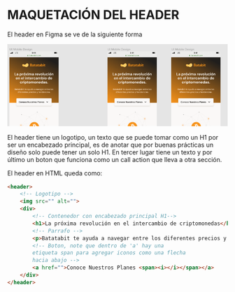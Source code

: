 # MAQUETACIÓN DEL HEADER

El header en Figma se ve de la siguiente forma 

![](../imagenes/img06.png)

El header tiene un logotipo, un texto que se puede tomar como un H1 por ser un encabezado principal, es de anotar que por buenas prácticas un diseño solo puede tener un solo H1. En tercer lugar tiene un texto y por último un boton que funciona como un call action que lleva a otra sección.

El header en HTML queda como:

~~~html
<header>
    <!-- Logotipo -->
    <img src="" alt="">
    <div>
        <!-- Contenedor con encabezado principal H1-->
        <h1>La próxima revolución en el intercambio de criptomonedas</h1>
        <!-- Parrafo -->
        <p>Batatabit te ayuda a navegar entre los diferentes precios y tendencias</p>
        <!-- Boton, note que dentro de 'a' hay una 
        etiqueta span para agregar iconos como una flecha
        hacia abajo -->
        <a href="">Conoce Nuestros Planes <span><i></i></span></a>
    </div>
</header>
~~~